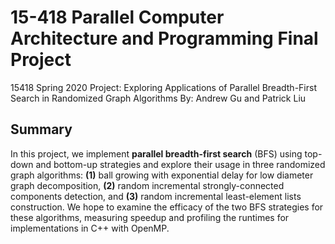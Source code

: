 # 15-418 Parallel Computer Architecture and Programming Final Project
15418 Spring 2020 Project: Exploring Applications of Parallel Breadth-First Search in Randomized Graph Algorithms
By: Andrew Gu and Patrick Liu

## Summary
In this project, we implement **parallel breadth-first search** (BFS) using top-down and bottom-up strategies and explore their usage in three randomized graph algorithms: **(1)** ball growing with exponential delay for low diameter graph decomposition, **(2)** random incremental strongly-connected components detection, and **(3)** random incremental least-element lists construction. We hope to examine the efficacy of the two BFS strategies for these algorithms, measuring speedup and profiling the runtimes for implementations in C++ with OpenMP.




